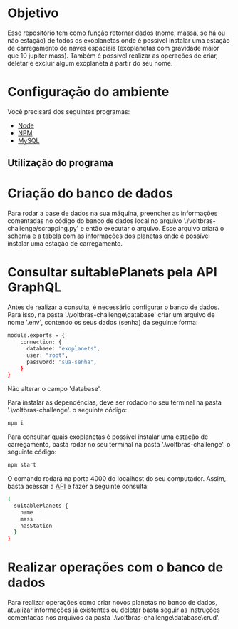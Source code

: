 # Objetivo

Esse repositório tem como função retornar dados (nome, massa, se há ou não estação) de todos os exoplanetas onde é possível instalar uma estação de carregamento de naves espaciais (exoplanetas com gravidade maior que 10 jupiter mass). Também é possível realizar as operações de criar, deletar e excluir algum exoplaneta à partir do seu nome.

# Configuração do ambiente

Você precisará dos seguintes programas:

- [Node](https://nodejs.org/en/)
- [NPM](https://www.npmjs.com/)
- [MySQL](https://www.mysql.com/)

## Utilização do programa

# Criação do banco de dados

Para rodar a base de dados na sua máquina, preencher as informações comentadas no código do banco de dados local no arquivo './voltbras-challenge/scrapping.py' e então executar o arquivo. Esse arquivo criará o schema e a tabela com as informações dos planetas onde é possível instalar uma estação de carregamento.

# Consultar suitablePlanets pela API GraphQL

Antes de realizar a consulta, é necessário configurar o banco de dados. Para isso, na pasta '.\voltbras-challenge\database' criar um arquivo de nome '.env', contendo os seus dados (senha) da seguinte forma:

```bash
module.exports = {
    connection: {
      database: "exoplanets",
      user: "root",
      password: "sua-senha",
    }
}
```

Não alterar o campo 'database'.

Para instalar as dependências, deve ser rodado no seu terminal na pasta '.\voltbras-challenge'. o seguinte código:

```bash
npm i
```

Para consultar quais exoplanetas é possível instalar uma estação de carregamento, basta rodar no seu terminal na pasta '.\voltbras-challenge'. o seguinte código:

```bash
npm start
```

O comando rodará na porta 4000 do localhost do seu computador. Assim, basta acessar a [API](http://localhost:4000/) e fazer a seguinte consulta:

```bash
{
  suitablePlanets {
    name
    mass
    hasStation
  }
}
```

# Realizar operações com o banco de dados

Para realizar operações como criar novos planetas no banco de dados, atualizar informações já existentes ou deletar basta seguir as instruções comentadas nos arquivos da pasta '.\voltbras-challenge\database\crud'.
